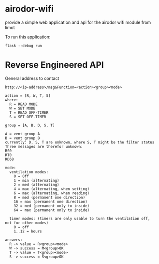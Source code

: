 # airodor-wifi
provide a simple web application and api for the airodor wifi module from limot

To run this application:

```
flask --debug run
```

# Reverse Engineered API
General address to contact

```http://<ip-address>/msg&Function=<action><group><mode>```

```
action = [R, W, T, S] 
where:
  R = READ MODE 
  W = SET MODE 
  T = READ OFF-TIMER 
  S = SET OFF-TIMER 
```
 
```
group = [A, B, D, S, T] 

A = vent group A
B = vent group B
currently: D, S, T are unknown, where S, T might be the filter status
Three messages are therefor unknown:
RS0
RT0
RD68
```

```
mode: 
  ventilation modes:
    0 = 0ff 
    1 = min (alternating)
    2 = med (alternating)
    4 = max (alternating, when setting) 
    6 = max (alternating, when reading) 
    8 = med (permanent one direction)
    16 = max (permanent one direction)
    32 = med (permanent only to inside)
    64 = max (permanent only to inside)
```
```
  timer modes: (timers are only usable to turn the ventilation off, not for other modes)
    0 = off 
    1..12 = hours 
 ```
```
answers: 
  R -> value = R<group><mode> 
  W -> success = M<group>OK 
  T -> value = T<group><mode> 
  S -> success = S<group>OK 
```


  

